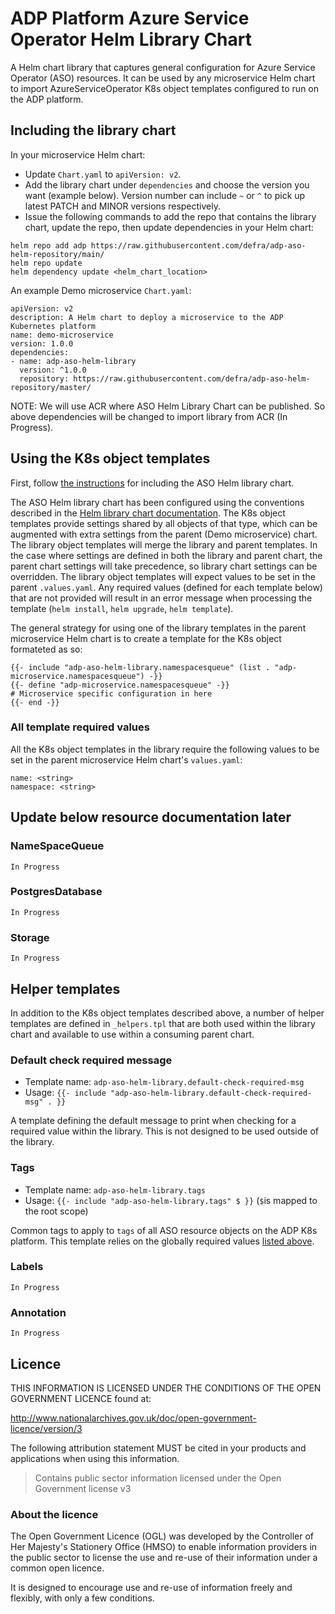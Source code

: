 #  ADP Platform Azure Service Operator Helm Library Chart
A Helm chart library that captures general configuration for Azure Service Operator (ASO) resources. It can be used by any microservice Helm chart to import AzureServiceOperator K8s object templates configured to run on the ADP platform.


## Including the library chart

In your microservice Helm chart:
  * Update `Chart.yaml` to `apiVersion: v2`.
  * Add the library chart under `dependencies` and choose the version you want (example below). Version number can include `~` or `^` to pick up latest PATCH and MINOR versions respectively.
  * Issue the following commands to add the repo that contains the library chart, update the repo, then update dependencies in your Helm chart:

```
helm repo add adp https://raw.githubusercontent.com/defra/adp-aso-helm-repository/main/
helm repo update
helm dependency update <helm_chart_location>
```

An example Demo microservice `Chart.yaml`:

```
apiVersion: v2
description: A Helm chart to deploy a microservice to the ADP Kubernetes platform
name: demo-microservice
version: 1.0.0
dependencies:
- name: adp-aso-helm-library
  version: ^1.0.0
  repository: https://raw.githubusercontent.com/defra/adp-aso-helm-repository/master/
```

NOTE: We will use ACR where ASO Helm Library Chart can be published. So above dependencies will be changed to import library from ACR (In Progress).

## Using the K8s object templates

First, follow [the instructions](#including-the-library-chart) for including the ASO Helm library chart.

The ASO Helm library chart has been configured using the conventions described in the [Helm library chart documentation](https://helm.sh/docs/topics/library_charts/). The K8s object templates provide settings shared by all objects of that type, which can be augmented with extra settings from the parent (Demo microservice) chart. The library object templates will merge the library and parent templates. In the case where settings are defined in both the library and parent chart, the parent chart settings will take precedence, so library chart settings can be overridden. The library object templates will expect values to be set in the parent `.values.yaml`. Any required values (defined for each template below) that are not provided will result in an error message when processing the template (`helm install`, `helm upgrade`, `helm template`).

The general strategy for using one of the library templates in the parent microservice Helm chart is to create a template for the K8s object formateted as so:

```
{{- include "adp-aso-helm-library.namespacesqueue" (list . "adp-microservice.namespacesqueue") -}}
{{- define "adp-microservice.namespacesqueue" -}}
# Microservice specific configuration in here
{{- end -}}
```

### All template required values

All the K8s object templates in the library require the following values to be set in the parent microservice Helm chart's `values.yaml`:

```
name: <string>
namespace: <string>
```

## Update below resource documentation later 

### NameSpaceQueue
    In Progress

### PostgresDatabase
    In Progress

### Storage
    In Progress


## Helper templates

In addition to the K8s object templates described above, a number of helper templates are defined in `_helpers.tpl` that are both used within the library chart and available to use within a consuming parent chart.

### Default check required message

* Template name: `adp-aso-helm-library.default-check-required-msg`
* Usage: `{{- include "adp-aso-helm-library.default-check-required-msg" . }}`

A template defining the default message to print when checking for a required value within the library. This is not designed to be used outside of the library.

### Tags

* Template name: `adp-aso-helm-library.tags`
* Usage: `{{- include "adp-aso-helm-library.tags" $ }}` (`$`is mapped to the root scope)

Common tags to apply to `tags` of all ASO resource objects on the ADP K8s platform. This template relies on the globally required values [listed above](#all-template-required-values).

### Labels 
    In Progress

### Annotation 
    In Progress

## Licence

THIS INFORMATION IS LICENSED UNDER THE CONDITIONS OF THE OPEN GOVERNMENT LICENCE found at:

http://www.nationalarchives.gov.uk/doc/open-government-licence/version/3

The following attribution statement MUST be cited in your products and applications when using this information.

>Contains public sector information licensed under the Open Government license v3

### About the licence

The Open Government Licence (OGL) was developed by the Controller of Her Majesty's Stationery Office (HMSO) to enable information providers in the public sector to license the use and re-use of their information under a common open licence.

It is designed to encourage use and re-use of information freely and flexibly, with only a few conditions.

